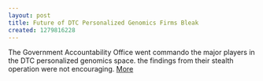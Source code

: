 ```yaml
---
layout: post
title: Future of DTC Personalized Genomics Firms Bleak
created: 1279816228
---
```

The Government Accountability Office went commando the major players in the DTC personalized genomics space. the findings from their stealth operation were not encouraging. <a href="http://www.genomeweb.com//node/945822?hq_e=el&hq_m=772114&hq_l=1&hq_v=c0c8089e40">More</a>
